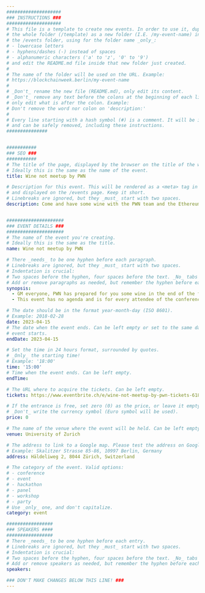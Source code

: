 ```yaml
---
####################
### INSTRUCTIONS ###
####################
# This file is a template to create new events. In order to use it, duplicate
# the whole folder (/template) as a new folder (I.E. /my-event-name) inside of
# the /events folder, using for the folder name _only_:
# - lowercase letters
# - hyphens/dashes (-) instead of spaces
# - alphanumeric characters ('a' to 'z', '0' to '9')
# and edit the README.md file inside that new folder just created.
#
# The name of the folder will be used on the URL. Example:
# https://blockchainweek.berlin/my-event-name
#
# _Don't_ rename the new file (README.md), only edit its content.
# _Don't_ remove any text before the colons at the beginning of each line,
# only edit what is after the colon. Example:
# Don't remove the word nor colon on 'description:'
#
# Every line starting with a hash symbol (#) is a comment. It will be ignored
# and can be safely removed, including these instructions.
###############


###########
### SEO ###
###########
# The title of the page, displayed by the browser on the title of the window.
# Ideally this is the same as the name of the event.
title: Wine not meetup by PWN

# Description for this event. This will be rendered as a <meta> tag in the HTML,
# and displayed on the /events page. Keep it short.
# Linebreaks are ignored, but they _must_ start with two spaces.
description: Come and have some wine with the PWN team and the EthereumZuri.ch conference attendees. Network and make new frens!


#####################
### EVENT DETAILS ###
#####################
# The name of the event you're creating.
# Ideally this is the same as the title.
name: Wine not meetup by PWN

# There _needs_ to be one hyphen before each paragraph.
# Linebreaks are ignored, but they _must_ start with two spaces.
# Indentation is crucial:
# Two spaces before the hyphen, four spaces before the text. _No_ tabs allowed.
# Add or remove paragraphs as needed, but remember the hyphen before each entry.
synopsis:
  - GM everyone, PWN has prepared for you some wine in the end of the first day of the conference. Come and join us, network, discuss the topics or talks that brought your attention on the first day, or just have fun and make new frens.
  - This event has no agenda and is for every attendee of the conference, just come and have some wine with us. 

# The date should be in the format year-month-day (ISO 8601).
# Example: 2018-02-28
date: 2023-04-15
# The date when the event ends. Can be left empty or set to the same day the
# event starts.
endDate: 2023-04-15

# Set the time in 24 hours format, surrounded by quotes.
# _Only_ the starting time!
# Example: '18:00'
time: '15:00'
# Time when the event ends. Can be left empty.
endTime: 

# The URL where to acquire the tickets. Can be left empty.
tickets: https://www.eventbrite.ch/e/wine-not-meetup-by-pwn-tickets-618102560397

# If the entrance is free, set zero (0) as the price, or leave it empty.
# _Don't_ write the currency symbol (Euro symbol will be used).
price: 0

# The name of the venue where the event will be held. Can be left empty.
venue: University of Zurich

# The address to link to a Google map. Please test the address on Google Maps.
# Example: Skalitzer Strasse 85-86, 10997 Berlin, Germany
address: Häldeliweg 2, 8044 Zürich, Switzerland

# The category of the event. Valid options:
# - conference
# - event
# - hackathon
# - panel
# - workshop
# - party
# Use _only_ one, and don't capitalize.
category: event

#################
### SPEAKERS ####
#################
# There _needs_ to be one hyphen before each entry.
# Linebreaks are ignored, but they _must_ start with two spaces.
# Indentation is crucial:
# Two spaces before the hyphen, four spaces before the text. _No_ tabs allowed.
# Add or remove speakers as needed, but remember the hyphen before each entry.
speakers:

### DON'T MAKE CHANGES BELOW THIS LINE! ###
---
```


<!-- ### DON'T MAKE CHANGES BELOW THIS LINE! ### -->

<Event-Content/>

